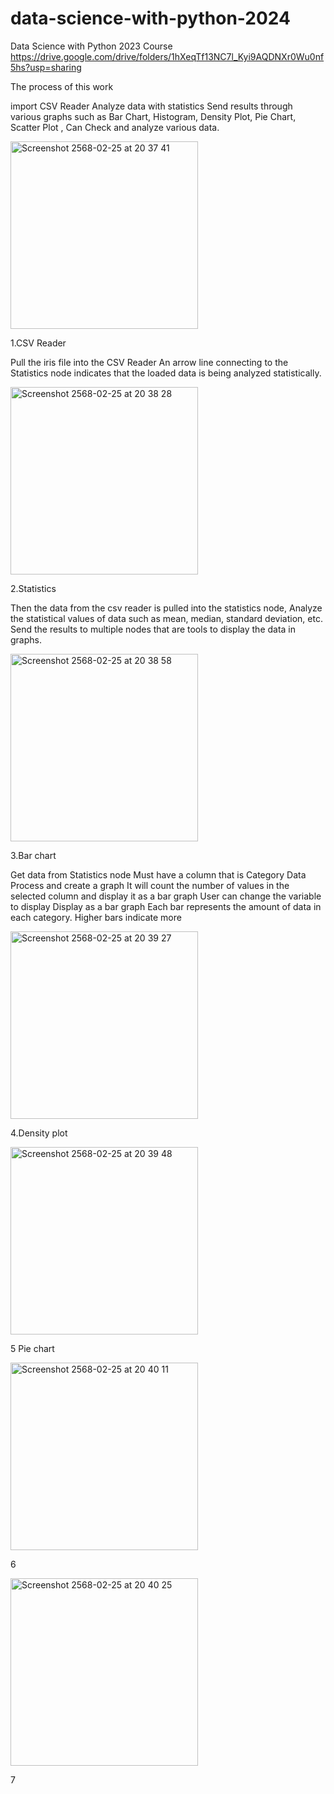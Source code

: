 # data-science-with-python-2024
Data Science with Python 2023 Course
https://drive.google.com/drive/folders/1hXeqTf13NC7l_Kyi9AQDNXr0Wu0nf5hs?usp=sharing

The process of this work

import CSV Reader
Analyze data with statistics
Send results through various graphs such as Bar Chart, Histogram, Density Plot, Pie Chart, Scatter Plot , Can Check and analyze various data.

<img width="300" alt="Screenshot 2568-02-25 at 20 37 41" src="https://github.com/user-attachments/assets/5c24282c-3451-41fc-85cc-f255ec637267" />

1.CSV Reader

Pull the iris file into the CSV Reader An arrow line connecting to the Statistics node indicates that the loaded data is being analyzed statistically.

<img width="300" alt="Screenshot 2568-02-25 at 20 38 28" src="https://github.com/user-attachments/assets/0a2c781b-b6f5-4f42-b9a1-26cdb518dde6" />

2.Statistics

Then the data from the csv reader is pulled into the statistics node, Analyze the statistical values ​​of data such as mean, median, standard deviation, etc.
Send the results to multiple nodes that are tools to display the data in graphs.

<img width="300" alt="Screenshot 2568-02-25 at 20 38 58" src="https://github.com/user-attachments/assets/bed25c49-0959-4f6c-ad6a-a8f6358d65e3" />

3.Bar chart

Get data from Statistics node Must have a column that is Category Data
Process and create a graph It will count the number of values ​​in the selected column 
and display it as a bar graph User can change the variable to display
Display as a bar graph Each bar represents the amount of data in each category.
Higher bars indicate more

<img width="300" alt="Screenshot 2568-02-25 at 20 39 27" src="https://github.com/user-attachments/assets/ea329011-3339-4bbd-8c56-27449042fb15" />

4.Density plot

<img width="300" alt="Screenshot 2568-02-25 at 20 39 48" src="https://github.com/user-attachments/assets/557b259e-656c-4c40-83de-ed300a4c632b" />

5 Pie chart

<img width="300" alt="Screenshot 2568-02-25 at 20 40 11" src="https://github.com/user-attachments/assets/485103dd-b396-4c6a-89c2-9431e42f4395" />

6

<img width="300" alt="Screenshot 2568-02-25 at 20 40 25" src="https://github.com/user-attachments/assets/5eca7b11-4c6a-43f8-848a-bae7bef0c54a" />

7
